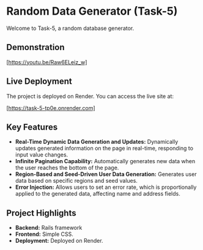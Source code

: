 # Random Data Generator (Task-5)

Welcome to Task-5, a random database generator.

## Demonstration

[https://youtu.be/Raw6ELeiz_w]

## Live Deployment

The project is deployed on Render. You can access the live site at:

[https://task-5-tp0e.onrender.com]

## Key Features
- **Real-Time Dynamic Data Generation and Updates:** Dynamically updates generated information on the page in real-time, responding to input value changes.
- **Infinite Pagination Capability:** Automatically generates new data when the user reaches the bottom of the page.
- **Region-Based and Seed-Driven User Data Generation:** Generates user data based on specific regions and seed values.
- **Error Injection:** Allows users to set an error rate, which is proportionally applied to the generated data, affecting name and address fields.

## Project Highlights

- **Backend:** Rails framework
- **Frontend:** Simple CSS.
- **Deployment:** Deployed on Render.
